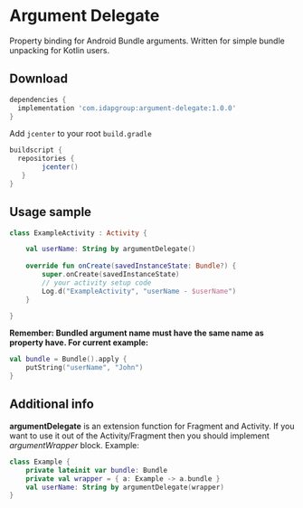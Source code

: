 Argument Delegate
============

Property binding for Android Bundle arguments. Written for simple bundle unpacking for Kotlin users.

Download
--------

```groovy
dependencies {
  implementation 'com.idapgroup:argument-delegate:1.0.0'
}
```

Add `jcenter` to your root `build.gradle`

```groovy
buildscript {
  repositories {
        jcenter()
   }
}
```

Usage sample
-------------

```kotlin
class ExampleActivity : Activity {

    val userName: String by argumentDelegate()
    
    override fun onCreate(savedInstanceState: Bundle?) {
        super.onCreate(savedInstanceState)
        // your activity setup code
        Log.d("ExampleActivity", "userName - $userName")
    }

}
```

__Remember: Bundled argument name must have the same name as property have. For current example:__

```kotlin
val bundle = Bundle().apply {
    putString("userName", "John")
}
```

Additional info
-------------

__argumentDelegate__ is an extension function for Fragment and Activity. If you want to use it 
out of the Activity/Fragment then you should implement _argumentWrapper_ block. 
Example:

```kotlin
class Example {
    private lateinit var bundle: Bundle
    private val wrapper = { a: Example -> a.bundle }
    val userName: String by argumentDelegate(wrapper)
}
```
